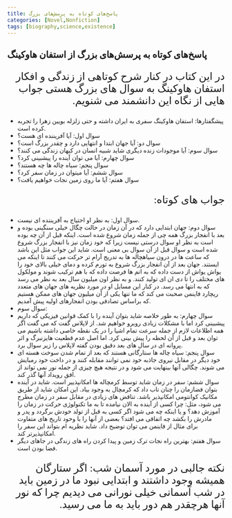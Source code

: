 ```yaml
---
title: پاسخ‌های کوتاه به پرسش‌های بزرگ
categories: [Novel,Nonfiction]
tags: [biography,science,existence]
---
```


<style type="text/css"> @font-face { font-family: 'Roya'; src: url('../../roya.ttf'); } p { font-family: Roya; direction: rtl; font-size:24px; } </style> 

## پاسخ‌های کوتاه به پرسش‌های بزرگ از استفان هاوکینگ

در این کتاب در کنار شرح کوتاهی از زندگی و افکار استفان هاوکینگ به سوال های بزرگ هستی جواب هایی از نگاه این دانشمند می شنویم.
- پیشگفتارها: استفان هاوکینگ سفری به ایران داشته و حتی زلزله بویین زهرا را تجربه کرده است.
- سوال اول: آیا آفریننده ای هست؟
- سوال دو: آیا جهان ابتدا و انتهایی دارد و چقدر بزرگ است؟
- سوال سوم: آیا موجودات زنده دیگری شاید شبیه انسان در کیهان زندگی می کنند؟
- سوال چهارم: آیا می توان آینده را پیشبینی کرد؟
- سوال پنجم: سیاه چاله ها چه هستند؟
- سوال ششم: آیا میتوان در زمان سفر کرد؟
- سوال هفتم:‌ آیا ما روی زمین نجات خواهیم یافت؟

جواب های کوتاه:
- سوال اول:‌ به نظر او احتیاج به آفریننده ای نیست.
- سوال دوم: جهان ابتدایی دارد که در آن زمان در حالت چگال خیلی سنگینی بوده و بعد با انفجار بزرگ همه چی از جمله زمان شروع شده است. اینکه قبل از آن چه بوده است به نظر او سوال درستی نیست زیرا که خود زمان نیز با انفجار بزرگ شروع شده است و سوال قبل از آن سوال بی معنی است. شاید این جواب مثل این باشد که ساعت ها در درون سیاهچاله ها به تدریج آرام تر حرکت می کنند تا اینکه می ایستند. جهان بعد از آن انفجار بزرگ شروع به تورم کرده و دمای خیلی بالای خود را یواش یواش از دست داده که به اتم ها فرصت داده که با هم ترکیب شوند و مولکول های مختلف را تا دی ان ای تولید کنند. و به نظر اون میلیون سال بعد به نظر می رسد که به انتها می رسد. در کنار این مسایل او در مورد نظریه های جهان های متعدد ریچارد فاینمن صحبت می کند که ما تنها یکی از آن میلیون جهان های ممکن هستیم که براساس تصادفی بودن انفجارهای اولیه پیش آمدیم. 
- سوال سوم:
- سوال چهارم: به طور خلاصه شاید بتوان آینده را با کمک قوانین فیزیکی که داریم پیشبینی کرد اما با مشکلات زیادی روبرو خواهیم شد. از لاپلاس گفت که می گفت اگر همه اطلاعات لازم از جمله سرعت تمام اشیا را در یک نقطه خاصی داشته باشیم می توان بعد و قبل از آن لحظه را پیش بینی کرد. اما اصل عدم قطعیت هایزنبرگ و اثر پروانه ای در سال های بعد دقیق بودن گفته لاپلاس را زیر سوال برد.
- سوال پنجم: سیاه چاله ها ستارگانی هستند که بعد از تمام شدن سوخت هسته ای خود دیگر در مقابل نیروی جاذبه خود نمی توانند مقابله کنند و در داخت خود رمبایش می شوند. چگالی آنها بینهایت می شود و در نتیجه هیچ چیزی از جمله نور نمی تواند از افق رویداد آنها گذر کند.
- سوال ششم: سفر در زمان شاید توسط کرمچاله ها امکانپذییر است. شاید در آینده بتوان فضازمان را چنان تاب داد که کرمچال به وجود بیاد. این امکان شاید از  طریق مکانیک کوانتومی امکانپذیر باشد. تناقض های زیادی در مقابل سفر در زمان مطرح می شود، مثل: چرا کسی از آینده به الان نیامده تا به ما تکنولوژی حرکت در زمان را آموزش دهد؟ و یا اینکه چه می شود اگر کسی به قبل از تولد خودش برگردد و پدر و مادرش را بکشد چه اتفاقی می افتد؟ بعضی از آنها را با وحود تاریخ های متفاوت برای مثال از فاینمن می توان توضیح داد. شاید نظریه ام بتواند این سفر را امکانپذیرتر کند.
- سوال هفتم: بهترین راه نجات ترک زمین و پیدا کردن راه های زندگی در جاهای دیگر فضا بودن است. 



نکته جالبی در مورد آسمان شب: اگر ستارگان همیشه وجود داشتند و ابتدایی نبود ما در زمین باید در شب آسمانی خیلی نورانی می دیدیم چرا که نور آنها هرچقدر هم دور باید به ما می رسید. 
